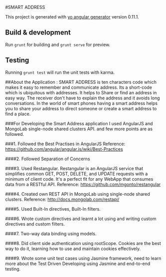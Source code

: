 #SMART ADDRESS

This project is generated with [yo angular generator](https://github.com/yeoman/generator-angular)
version 0.11.1.

## Build & development 
Run `grunt` for building and `grunt serve` for preview.

## Testing 
Running `grunt test` will run the unit tests with karma.

##About the Application :
SMART ADDRESS is ten characters code which makes it easy to remember and communicate address. 
Its a short-code which is ubiquitous with addresses. It helps to  Share or find an address in easy way. The receiver don't have to explain the  address and it avoids long conversations. In the world of smart phones having a smart address helps you to share your address to direct someone or create a smart address to find a place.

###For Developing the Smart Address application I used AngularJS and MongoLab single-node shared clusters API. and few more points are as followed.

###1. Followed the Best Practises in AngularJS 
Reference:
https://github.com/angular/angular.js/wiki/Best-Practices

####2. Followed Separation of Concerns

####3. Used Restangular. Restangular is an AngularJS service that simplifies common GET, POST, DELETE, and UPDATE requests with a minimum of client code. It's a perfect fit for any WebApp that consumes data from a RESTful API.
Reference:
https://github.com/mgonto/restangular

####4. Created own REST API in MongoLab using single-node shared clusters.
 Reference:
 http://docs.mongolab.com/restapi/

####5. Used Built-In directives, Built-In filters.

####6. Wrote custom directives and learnt a lot using and writing custom directives and custom filters.

####7. Two-way data binding using models.

####8. Did client side authentication using rootScope. Cookies are the best way to do it, learning how to use and maintain cookies effectively. 

####9. Wrote some unit test cases using Jasmine framework, need to learn more about the Test Driven Developing using Jasmine and end-to-end testing.


